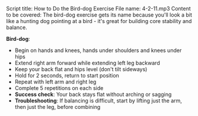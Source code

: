 Script title: How to Do the Bird-dog Exercise
File name: 4-2-11.mp3
Content to be covered:
The bird-dog exercise gets its name because you'll look a bit like a hunting dog pointing at a bird - it's great for building core stability and balance.

**Bird-dog**: 
  - Begin on hands and knees, hands under shoulders and knees under hips
  - Extend right arm forward while extending left leg backward
  - Keep your back flat and hips level (don't tilt sideways)
  - Hold for 2 seconds, return to start position
  - Repeat with left arm and right leg
  - Complete 5 repetitions on each side
  - **Success check**: Your back stays flat without arching or sagging
  - **Troubleshooting**: If balancing is difficult, start by lifting just the arm, then just the leg, before combining